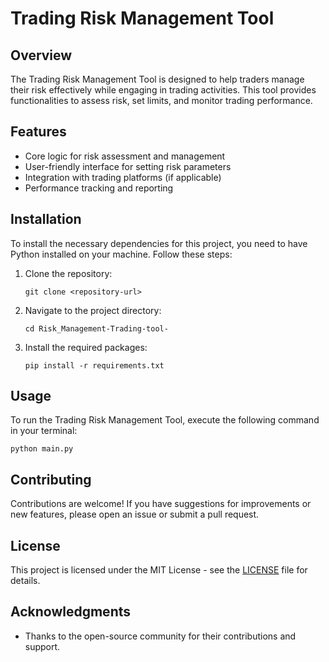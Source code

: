 # Trading Risk Management Tool

## Overview
The Trading Risk Management Tool is designed to help traders manage their risk effectively while engaging in trading activities. This tool provides functionalities to assess risk, set limits, and monitor trading performance.

## Features
- Core logic for risk assessment and management
- User-friendly interface for setting risk parameters
- Integration with trading platforms (if applicable)
- Performance tracking and reporting

## Installation
To install the necessary dependencies for this project, you need to have Python installed on your machine. Follow these steps:

1. Clone the repository:
   ```
   git clone <repository-url>
   ```
2. Navigate to the project directory:
   ```
   cd Risk_Management-Trading-tool-
   ```
3. Install the required packages:
   ```
   pip install -r requirements.txt
   ```

## Usage
To run the Trading Risk Management Tool, execute the following command in your terminal:

```
python main.py
```

## Contributing
Contributions are welcome! If you have suggestions for improvements or new features, please open an issue or submit a pull request.

## License
This project is licensed under the MIT License - see the [LICENSE](LICENSE) file for details.

## Acknowledgments
- Thanks to the open-source community for their contributions and support.
